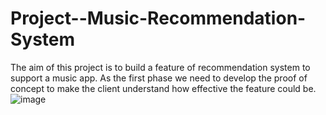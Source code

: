 # Project--Music-Recommendation-System
The aim of this project is to build a feature of recommendation system to support a music app. As the first phase we need to develop the proof of concept to make the client understand how effective the feature could be.
![image](https://user-images.githubusercontent.com/113919156/232207072-88f9f75c-b65b-4599-8805-334fd2cba657.png)
